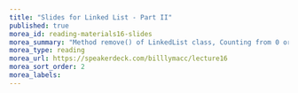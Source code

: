 ```yaml
---
title: "Slides for Linked List - Part II"
published: true
morea_id: reading-materials16-slides
morea_summary: "Method remove() of LinkedList class, Counting from 0 or 1, Method toString() of LinkedList class"
morea_type: reading
morea_url: https://speakerdeck.com/billlymacc/lecture16
morea_sort_order: 2
morea_labels:
---
```

